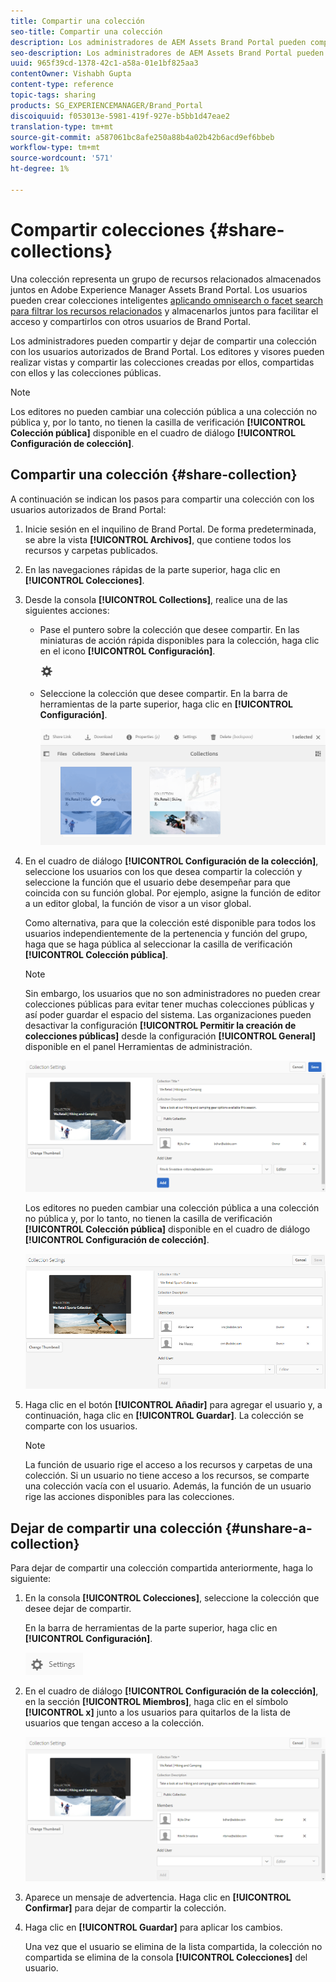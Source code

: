 ```yaml
---
title: Compartir una colección
seo-title: Compartir una colección
description: Los administradores de AEM Assets Brand Portal pueden compartir y dejar de compartir una colección o una colección inteligente con usuarios autorizados. Los editores solo pueden realizar vistas y compartir las colecciones creadas por ellos, compartidas con ellos y las colecciones públicas.
seo-description: Los administradores de AEM Assets Brand Portal pueden compartir y dejar de compartir una colección o una colección inteligente con usuarios autorizados. Los editores solo pueden realizar vistas y compartir las colecciones creadas por ellos, compartidas con ellos y las colecciones públicas.
uuid: 965f39cd-1378-42c1-a58a-01e1bf825aa3
contentOwner: Vishabh Gupta
content-type: reference
topic-tags: sharing
products: SG_EXPERIENCEMANAGER/Brand_Portal
discoiquuid: f053013e-5981-419f-927e-b5bb1d47eae2
translation-type: tm+mt
source-git-commit: a587061bc8afe250a88b4a02b42b6acd9ef6bbeb
workflow-type: tm+mt
source-wordcount: '571'
ht-degree: 1%

---
```



# Compartir colecciones {#share-collections}

Una colección representa un grupo de recursos relacionados almacenados juntos en Adobe Experience Manager Assets Brand Portal. Los usuarios pueden crear colecciones inteligentes [aplicando omnisearch o facet search para filtrar los recursos relacionados](brand-portal-searching.md) y almacenarlos juntos para facilitar el acceso y compartirlos con otros usuarios de Brand Portal.

Los administradores pueden compartir y dejar de compartir una colección con los usuarios autorizados de Brand Portal. Los editores y visores pueden realizar vistas y compartir las colecciones creadas por ellos, compartidas con ellos y las colecciones públicas.

>[!NOTE]
>
>Los editores no pueden cambiar una colección pública a una colección no pública y, por lo tanto, no tienen la casilla de verificación **[!UICONTROL Colección pública]** disponible en el cuadro de diálogo **[!UICONTROL Configuración de colección]**.

## Compartir una colección {#share-collection}

A continuación se indican los pasos para compartir una colección con los usuarios autorizados de Brand Portal:

1. Inicie sesión en el inquilino de Brand Portal. De forma predeterminada, se abre la vista **[!UICONTROL Archivos]**, que contiene todos los recursos y carpetas publicados.

1. En las navegaciones rápidas de la parte superior, haga clic en **[!UICONTROL Colecciones]**.

1. Desde la consola **[!UICONTROL Collections]**, realice una de las siguientes acciones:

   * Pase el puntero sobre la colección que desee compartir. En las miniaturas de acción rápida disponibles para la colección, haga clic en el icono **[!UICONTROL Configuración]**.

      ![](assets/settings-icon.png)

   * Seleccione la colección que desee compartir. En la barra de herramientas de la parte superior, haga clic en **[!UICONTROL Configuración]**.

      ![](assets/collection-console.png)

1. En el cuadro de diálogo **[!UICONTROL Configuración de la colección]**, seleccione los usuarios con los que desea compartir la colección y seleccione la función que el usuario debe desempeñar para que coincida con su función global. Por ejemplo, asigne la función de editor a un editor global, la función de visor a un visor global.

   Como alternativa, para que la colección esté disponible para todos los usuarios independientemente de la pertenencia y función del grupo, haga que se haga pública al seleccionar la casilla de verificación **[!UICONTROL Colección pública]**.

   >[!NOTE]
   >
   >Sin embargo, los usuarios que no son administradores no pueden crear colecciones públicas para evitar tener muchas colecciones públicas y así poder guardar el espacio del sistema. Las organizaciones pueden desactivar la configuración **[!UICONTROL Permitir la creación de colecciones públicas]** desde la configuración **[!UICONTROL General]** disponible en el panel Herramientas de administración.

   ![](assets/collection_sharingadduser.png)

   Los editores no pueden cambiar una colección pública a una colección no pública y, por lo tanto, no tienen la casilla de verificación **[!UICONTROL Colección pública]** disponible en el cuadro de diálogo **[!UICONTROL Configuración de colección]**.

   ![](assets/collection-setting-editor.png)

1. Haga clic en el botón **[!UICONTROL Añadir]** para agregar el usuario y, a continuación, haga clic en **[!UICONTROL Guardar]**. La colección se comparte con los usuarios.

   >[!NOTE]
   >
   >La función de usuario rige el acceso a los recursos y carpetas de una colección. Si un usuario no tiene acceso a los recursos, se comparte una colección vacía con el usuario. Además, la función de un usuario rige las acciones disponibles para las colecciones.

## Dejar de compartir una colección {#unshare-a-collection}

Para dejar de compartir una colección compartida anteriormente, haga lo siguiente:

1. En la consola **[!UICONTROL Colecciones]**, seleccione la colección que desee dejar de compartir.

   En la barra de herramientas de la parte superior, haga clic en **[!UICONTROL Configuración]**.

   ![](assets/collection_settings.png)

1. En el cuadro de diálogo **[!UICONTROL Configuración de la colección]**, en la sección **[!UICONTROL Miembros]**, haga clic en el símbolo **[!UICONTROL x]** junto a los usuarios para quitarlos de la lista de usuarios que tengan acceso a la colección.

   ![](assets/unshare_collection.png)

1. Aparece un mensaje de advertencia. Haga clic en **[!UICONTROL Confirmar]** para dejar de compartir la colección.

1. Haga clic en **[!UICONTROL Guardar]** para aplicar los cambios.

   Una vez que el usuario se elimina de la lista compartida, la colección no compartida se elimina de la consola **[!UICONTROL Colecciones]** del usuario.

<!--
1. Click the overlay icon on the left, and choose **[!UICONTROL Navigation]**.

   ![](assets/contenttree-1.png)

1. From the siderail on the left, click **[!UICONTROL Collections]**.

   ![](assets/access_collections.png)

1. From the **[!UICONTROL Collections]** console, do one of the following:

    * Hover the pointer over the collection you want to share. From the quick action thumbnails available for the collection, click the **[!UICONTROL Settings]** icon.

   ![](assets/settings_thumbnail.png)

    * Select the collection you want to share. From the toolbar at the top, click **[!UICONTROL Settings]**.
    
   ![](assets/collection-sharing.png)

1. In the [!UICONTROL Collection Settings] dialog box, select the users or groups with whom you want to share the collection and select the role for a user or a group to match their global role. For example, assign the Editor role to a global editor, the Viewer role to a global viewer.

   Alternatively, to make the collection available to all users irrespective of their group membership and role, make it public by selecting the **[!UICONTROL Public Collection]** check-box.

   >[!NOTE]
   >
   >However, non-admin users can be restricted from creating public collections, to avoid having numerous public collections so that system space can be saved. Organizations can disable the **[!UICONTROL Allow public collections creation]** configuration from [!UICONTROL General] settings available in admin tools panel.

   ![](assets/collection_sharingadduser.png)

   Editors cannot change a public collection to a non-public collection and, therefore, do not have **[!UICONTROL Public Collection]** check-box available in **[!UICONTROL Collection Settings]** dialog.

   ![](assets/collection-setting-editor.png)

1. Select **[!UICONTROL Add]**, and then **[!UICONTROL Save]**. The collection is shared with the chosen users.

   >[!NOTE]
   >
   >A user's role governs access to the assets and folders inside a collection. If a user does not have access to assets, an empty collection is shared with the user. Also, a user's role governs the actions available for collections.

## Unshare a collection {#unshare-a-collection}

To unshare a previously shared collection, do the following:

1. From the **[!UICONTROL Collections]** console, select the collection you want to unshare.

   In the toolbar, click **[!UICONTROL Settings]**.

   ![](assets/collection_settings.png)

1. On the **[!UICONTROL Collection Settings]** dialog box, under **[!UICONTROL Members]**, click the **[!UICONTROL x]** symbol next to users or groups to remove them from the list of users you shared the collection with.

   ![](assets/unshare_collection.png)

1. In the warning message box, click **[!UICONTROL Confirm]** to confirm unshare.

   Click **[!UICONTROL Save]**.

1. Log in to Brand Portal with the credentials of the user you removed from the shared list. The collection is removed from the **[!UICONTROL Collections]** console.
-->